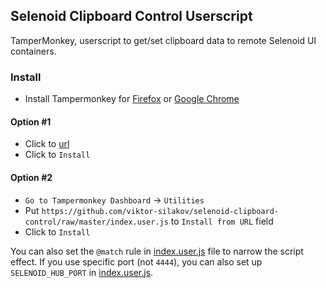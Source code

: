 ## Selenoid Clipboard Control Userscript

TamperMonkey, userscript to get/set clipboard data to remote Selenoid UI containers.

### Install

- Install Tampermonkey for [Firefox](https://addons.mozilla.org/en-US/firefox/addon/tampermonkey/) or [Google Chrome](https://chrome.google.com/webstore/detail/tampermonkey/dhdgffkkebhmkfjojejmpbldmpobfkfo?hl=en)

#### Option #1
- Click to [url](https://github.com/viktor-silakov/selenoid-clipboard-control/raw/master/index.user.js)
- Click to `Install`

#### Option #2
- `Go to Tampermonkey Dashboard` -> `Utilities`
- Put `https://github.com/viktor-silakov/selenoid-clipboard-control/raw/master/index.user.js` to `Install from URL` field
- Click to `Install`

You can also set the `@match` rule in [index.user.js](index.user.js) file to narrow the script effect.
If you use specific port (not `4444`), you can also set up `SELENOID_HUB_PORT` in [index.user.js](index.user.js).
